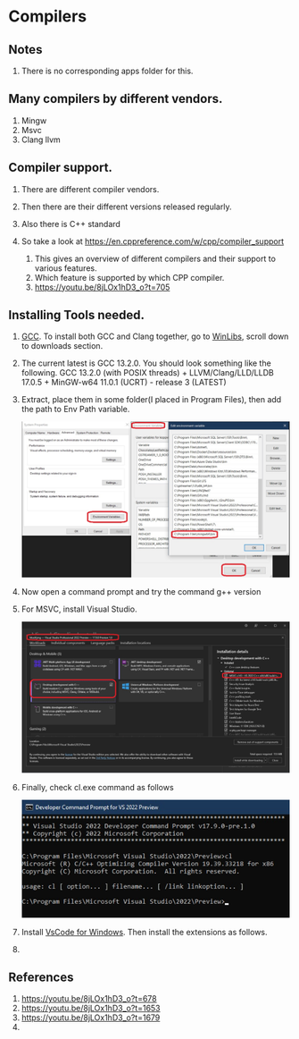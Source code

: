 # Compilers

## Notes
1. There is no corresponding apps folder for this.

## Many compilers by different vendors.
1. Mingw
2. Msvc
3. Clang llvm

## Compiler support.
1. There are different compiler vendors.

2. Then there are their different versions released regularly.

3. Also there is C++ standard

4. So take a look at https://en.cppreference.com/w/cpp/compiler_support
   1. This gives an overview of different compilers and their support to various features.
   2. Which feature is supported by which CPP compiler.
   3. https://youtu.be/8jLOx1hD3_o?t=705

## Installing Tools needed. 
1. [GCC](https://gcc.gnu.org/). To install both GCC and Clang together, go to [WinLibs](https://winlibs.com/), scroll down to downloads section.

2. The current latest is GCC 13.2.0. You should look something like the following.
   GCC 13.2.0 (with POSIX threads) + LLVM/Clang/LLD/LLDB 17.0.5 + MinGW-w64 11.0.1 (UCRT) - release 3   (LATEST)

3. Extract, place them in some folder(I placed in Program Files), then add the path to Env Path variable.

    ![Add to Path](images/50_50_AddToPath.jpg)

4. Now open a command prompt and try the command g++ version

5. For MSVC, install Visual Studio.

   ![Install Visual Studio](images/51_50_VsInstalltionWithWorkloads.jpg)

6. Finally, check cl.exe command as follows

   ![Vs Command Prompt](images/52_50_VsCommandPrompt.jpg)

7. Install [VsCode for Windows](https://code.visualstudio.com/download). Then install the extensions as follows.

8. 

## References
1. https://youtu.be/8jLOx1hD3_o?t=678
2. https://youtu.be/8jLOx1hD3_o?t=1653
3. https://youtu.be/8jLOx1hD3_o?t=1679
4. 